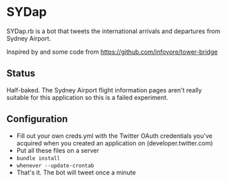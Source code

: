 SYDap
=====

SYDap.rb is a bot that tweets the international arrivals and departures from Sydney Airport.

Inspired by and some code from https://github.com/infovore/tower-bridge

Status
------

Half-baked. The Sydney Airport flight information pages aren't really suitable for this application so this is a failed experiment.

Configuration
-------------

* Fill out your own creds.yml with the Twitter OAuth credentials you've acquired when you created an application on (developer.twitter.com)
* Put all these files on a server
* `bundle install`
* `whenever --update-crontab`
* That's it. The bot will tweet once a minute
